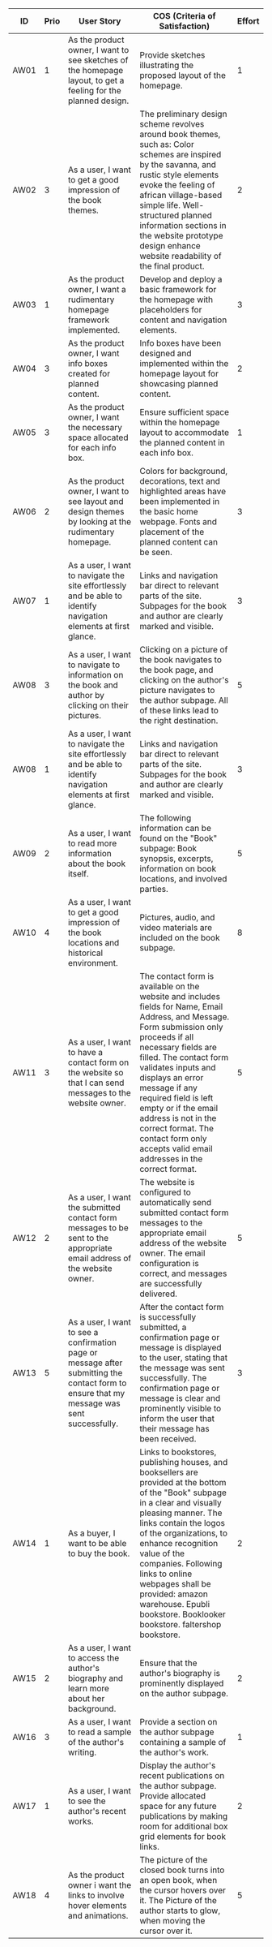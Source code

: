 
| ID   | Prio | User Story | COS (Criteria of Satisfaction) | Effort |
|------|------|------------|--------------------------------|--------|
| AW01 | 1    | As the product owner, I want to see sketches of the homepage layout, to get a feeling for the planned design. | Provide sketches illustrating the proposed layout of the homepage. | 1      |
| AW02 | 3    | As a user, I want to get a good impression of the book themes. | The preliminary design scheme revolves around book themes, such as: Color schemes are inspired by the savanna, and rustic style elements evoke the feeling of african village-based simple life. Well-structured planned information sections in the website prototype design enhance website readability of the final product. | 2      |
| AW03 | 1    | As the product owner, I want a rudimentary homepage framework implemented. | Develop and deploy a basic framework for the homepage with placeholders for content and navigation elements. | 3      |
| AW04 | 3    | As the product owner, I want info boxes created for planned content. | Info boxes have been designed and implemented within the homepage layout for showcasing planned content. | 2      |
| AW05 | 3    | As the product owner, I want the necessary space allocated for each info box. | Ensure sufficient space within the homepage layout to accommodate the planned content in each info box. | 1      |
| AW06 | 2    | As the product owner, I want to see layout and design themes by looking at the rudimentary homepage. | Colors for background, decorations, text and highlighted areas have been implemented in the basic home webpage. Fonts and placement of the planned content can be seen. | 3      |
| AW07 | 1    | As a user, I want to navigate the site effortlessly and be able to identify navigation elements at first glance. | Links and navigation bar direct to relevant parts of the site. Subpages for the book and author are clearly marked and visible. | 3      |
| AW08 | 3    | As a user, I want to navigate to information on the book and author by clicking on their pictures. | Clicking on a picture of the book navigates to the book page, and clicking on the author's picture navigates to the author subpage. All of these links lead to the right destination. | 5      |
| AW08 | 1    | As a user, I want to navigate the site effortlessly and be able to identify navigation elements at first glance. | Links and navigation bar direct to relevant parts of the site. Subpages for the book and author are clearly marked and visible. | 3      |
| AW09 | 2    | As a user, I want to read more information about the book itself. | The following information can be found on the "Book" subpage: Book synopsis, excerpts, information on book locations, and involved parties. | 5      |
| AW10 | 4    | As a user, I want to get a good impression of the book locations and historical environment. | Pictures, audio, and video materials are included on the book subpage. | 8      |
| AW11 | 3    | As a user, I want to have a contact form on the website so that I can send messages to the website owner. | The contact form is available on the website and includes fields for Name, Email Address, and Message. Form submission only proceeds if all necessary fields are filled. The contact form validates inputs and displays an error message if any required field is left empty or if the email address is not in the correct format. The contact form only accepts valid email addresses in the correct format. | 5      |
| AW12 | 2    | As a user, I want the submitted contact form messages to be sent to the appropriate email address of the website owner. | The website is configured to automatically send submitted contact form messages to the appropriate email address of the website owner. The email configuration is correct, and messages are successfully delivered. | 5      |
| AW13 | 5    | As a user, I want to see a confirmation page or message after submitting the contact form to ensure that my message was sent successfully. | After the contact form is successfully submitted, a confirmation page or message is displayed to the user, stating that the message was sent successfully. The confirmation page or message is clear and prominently visible to inform the user that their message has been received. | 3      |
| AW14 | 1    | As a buyer, I want to be able to buy the book. | Links to bookstores, publishing houses, and booksellers are provided at the bottom of the "Book" subpage in a clear and visually pleasing manner. The links contain the logos of the organizations, to enhance recognition value of the companies. Following links to online webpages shall be provided: amazon warehouse. Epubli bookstore. Booklooker bookstore. faltershop bookstore. | 2      |
| AW15 | 2    | As a user, I want to access the author's biography and learn more about her background. | Ensure that the author's biography is prominently displayed on the author subpage. | 2      |
| AW16 | 3    | As a user, I want to read a sample of the author's writing. | Provide a section on the author subpage containing a sample of the author's work. | 1      |
| AW17 | 1    | As a user, I want to see the author's recent works. | Display the author's recent publications on the author subpage. Provide allocated space for any future publications by making room for additional box grid elements for book links. | 2      |
| AW18 | 4    | As the product owner i want the links to involve hover elements and animations. | The picture of the closed book turns into an open book, when the cursor hovers over it. The Picture of the author starts to glow, when moving the cursor over it. | 5    |
